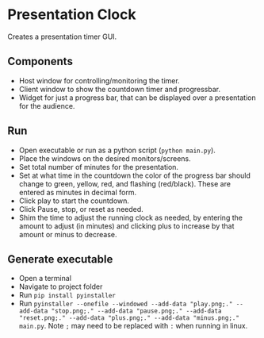 # Presentation Clock

Creates a presentation timer GUI. 

## Components

* Host window for controlling/monitoring the timer. 
* Client window to show the countdown timer and progressbar. 
* Widget for just a progress bar, that can be displayed over a presentation for the audience. 

## Run

* Open executable or run as a python script (`python main.py`).
* Place the windows on the desired monitors/screens. 
* Set total number of minutes for the presentation.
* Set at what time in the countdown the color of the progress bar should change to green, yellow, red, and flashing (red/black). These are entered as minutes in decimal form.
* Click play to start the countdown. 
* Click Pause, stop, or reset as needed. 
* Shim the time to adjust the running clock as needed, by entering the amount to adjust (in minutes) and clicking plus to increase by that amount or minus to decrease. 

## Generate executable

* Open a terminal
* Navigate to project folder
* Run `pip install pyinstaller`
* Run `pyinstaller --onefile --windowed --add-data "play.png;." --add-data "stop.png;." --add-data "pause.png;." --add-data "reset.png;." --add-data "plus.png;." --add-data "minus.png;." main.py`. Note `;` may need to be replaced with `:` when running in linux. 

